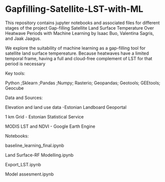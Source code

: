 # Gapfilling-Satellite-LST-with-ML

This repository contains jupyter notebooks and associated files for different stages of the project Gap-filling Satellite Land Surface Temperature Over Heatwave Periods with Machine Learning by 
Isaac Buo, Valentina Sagris, and Jaak Jaagus.

We explore the suitability of machine learning as a gap-filling tool for satellite land surface tempereature. Because heatwaves have a limited temporal frame, having a full and cloud-free complement of LST for that period is necessary

Key tools:

Python ;Sklearn ;Pandas ;Numpy; Rasterio; Geopandas; Geotools; GEEtools; Geocube 



Data and Sources:

Elevation and land use data -Estonian Landboard Geoportal 

1 km Grid - Estonian Statistical Service

MODIS LST and NDVI - Google Earth Engine

Notebooks:


baseline_learning_final.ipynb

Land Surface-RF Modelling.ipynb

Export_LST.ipynb

Model assesment.ipynb
